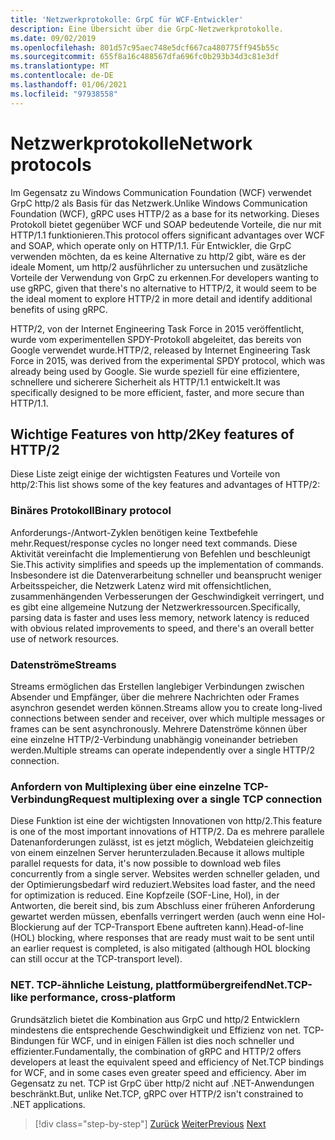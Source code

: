 ```yaml
---
title: 'Netzwerkprotokolle: GrpC für WCF-Entwickler'
description: Eine Übersicht über die GrpC-Netzwerkprotokolle.
ms.date: 09/02/2019
ms.openlocfilehash: 801d57c95aec748e5dcf667ca480775ff945b55c
ms.sourcegitcommit: 655f8a16c488567dfa696fc0b293b34d3c81e3df
ms.translationtype: MT
ms.contentlocale: de-DE
ms.lasthandoff: 01/06/2021
ms.locfileid: "97938558"
---
```

# <a name="network-protocols"></a><span data-ttu-id="51306-103">Netzwerkprotokolle</span><span class="sxs-lookup"><span data-stu-id="51306-103">Network protocols</span></span>

<span data-ttu-id="51306-104">Im Gegensatz zu Windows Communication Foundation (WCF) verwendet GrpC http/2 als Basis für das Netzwerk.</span><span class="sxs-lookup"><span data-stu-id="51306-104">Unlike Windows Communication Foundation (WCF), gRPC uses HTTP/2 as a base for its networking.</span></span> <span data-ttu-id="51306-105">Dieses Protokoll bietet gegenüber WCF und SOAP bedeutende Vorteile, die nur mit HTTP/1.1 funktionieren.</span><span class="sxs-lookup"><span data-stu-id="51306-105">This protocol offers significant advantages over WCF and SOAP, which operate only on HTTP/1.1.</span></span> <span data-ttu-id="51306-106">Für Entwickler, die GrpC verwenden möchten, da es keine Alternative zu http/2 gibt, wäre es der ideale Moment, um http/2 ausführlicher zu untersuchen und zusätzliche Vorteile der Verwendung von GrpC zu erkennen.</span><span class="sxs-lookup"><span data-stu-id="51306-106">For developers wanting to use gRPC, given that there's no alternative to HTTP/2, it would seem to be the ideal moment to explore HTTP/2 in more detail and identify additional benefits of using gRPC.</span></span>

<span data-ttu-id="51306-107">HTTP/2, von der Internet Engineering Task Force in 2015 veröffentlicht, wurde vom experimentellen SPDY-Protokoll abgeleitet, das bereits von Google verwendet wurde.</span><span class="sxs-lookup"><span data-stu-id="51306-107">HTTP/2, released by Internet Engineering Task Force in 2015, was derived from the experimental SPDY protocol, which was already being used by Google.</span></span> <span data-ttu-id="51306-108">Sie wurde speziell für eine effizientere, schnellere und sicherere Sicherheit als HTTP/1.1 entwickelt.</span><span class="sxs-lookup"><span data-stu-id="51306-108">It was specifically designed to be more efficient, faster, and more secure than HTTP/1.1.</span></span>

## <a name="key-features-of-http2"></a><span data-ttu-id="51306-109">Wichtige Features von http/2</span><span class="sxs-lookup"><span data-stu-id="51306-109">Key features of HTTP/2</span></span>

<span data-ttu-id="51306-110">Diese Liste zeigt einige der wichtigsten Features und Vorteile von http/2:</span><span class="sxs-lookup"><span data-stu-id="51306-110">This list shows some of the key features and advantages of HTTP/2:</span></span>

### <a name="binary-protocol"></a><span data-ttu-id="51306-111">Binäres Protokoll</span><span class="sxs-lookup"><span data-stu-id="51306-111">Binary protocol</span></span>

<span data-ttu-id="51306-112">Anforderungs-/Antwort-Zyklen benötigen keine Textbefehle mehr.</span><span class="sxs-lookup"><span data-stu-id="51306-112">Request/response cycles no longer need text commands.</span></span> <span data-ttu-id="51306-113">Diese Aktivität vereinfacht die Implementierung von Befehlen und beschleunigt Sie.</span><span class="sxs-lookup"><span data-stu-id="51306-113">This activity simplifies and speeds up the implementation of commands.</span></span> <span data-ttu-id="51306-114">Insbesondere ist die Datenverarbeitung schneller und beansprucht weniger Arbeitsspeicher, die Netzwerk Latenz wird mit offensichtlichen, zusammenhängenden Verbesserungen der Geschwindigkeit verringert, und es gibt eine allgemeine Nutzung der Netzwerkressourcen.</span><span class="sxs-lookup"><span data-stu-id="51306-114">Specifically, parsing data is faster and uses less memory, network latency is reduced with obvious related improvements to speed, and there's an overall better use of network resources.</span></span>

### <a name="streams"></a><span data-ttu-id="51306-115">Datenströme</span><span class="sxs-lookup"><span data-stu-id="51306-115">Streams</span></span>

<span data-ttu-id="51306-116">Streams ermöglichen das Erstellen langlebiger Verbindungen zwischen Absender und Empfänger, über die mehrere Nachrichten oder Frames asynchron gesendet werden können.</span><span class="sxs-lookup"><span data-stu-id="51306-116">Streams allow you to create long-lived connections between sender and receiver, over which multiple messages or frames can be sent asynchronously.</span></span> <span data-ttu-id="51306-117">Mehrere Datenströme können über eine einzelne HTTP/2-Verbindung unabhängig voneinander betrieben werden.</span><span class="sxs-lookup"><span data-stu-id="51306-117">Multiple streams can operate independently over a single HTTP/2 connection.</span></span>

### <a name="request-multiplexing-over-a-single-tcp-connection"></a><span data-ttu-id="51306-118">Anfordern von Multiplexing über eine einzelne TCP-Verbindung</span><span class="sxs-lookup"><span data-stu-id="51306-118">Request multiplexing over a single TCP connection</span></span>

<span data-ttu-id="51306-119">Diese Funktion ist eine der wichtigsten Innovationen von http/2.</span><span class="sxs-lookup"><span data-stu-id="51306-119">This feature is one of the most important innovations of HTTP/2.</span></span> <span data-ttu-id="51306-120">Da es mehrere parallele Datenanforderungen zulässt, ist es jetzt möglich, Webdateien gleichzeitig von einem einzelnen Server herunterzuladen.</span><span class="sxs-lookup"><span data-stu-id="51306-120">Because it allows multiple parallel requests for data, it's now possible to download web files concurrently from a single server.</span></span> <span data-ttu-id="51306-121">Websites werden schneller geladen, und der Optimierungsbedarf wird reduziert.</span><span class="sxs-lookup"><span data-stu-id="51306-121">Websites load faster, and the need for optimization is reduced.</span></span> <span data-ttu-id="51306-122">Eine Kopfzeile (SOF-Line, Hol), in der Antworten, die bereit sind, bis zum Abschluss einer früheren Anforderung gewartet werden müssen, ebenfalls verringert werden (auch wenn eine Hol-Blockierung auf der TCP-Transport Ebene auftreten kann).</span><span class="sxs-lookup"><span data-stu-id="51306-122">Head-of-line (HOL) blocking, where responses that are ready must wait to be sent until an earlier request is completed, is also mitigated (although HOL blocking can still occur at the TCP-transport level).</span></span>

### <a name="nettcp-like-performance-cross-platform"></a><span data-ttu-id="51306-123">NET. TCP-ähnliche Leistung, plattformübergreifend</span><span class="sxs-lookup"><span data-stu-id="51306-123">Net.TCP-like performance, cross-platform</span></span>

<span data-ttu-id="51306-124">Grundsätzlich bietet die Kombination aus GrpC und http/2 Entwicklern mindestens die entsprechende Geschwindigkeit und Effizienz von net. TCP-Bindungen für WCF, und in einigen Fällen ist dies noch schneller und effizienter.</span><span class="sxs-lookup"><span data-stu-id="51306-124">Fundamentally, the combination of gRPC and HTTP/2 offers developers at least the equivalent speed and efficiency of Net.TCP bindings for WCF, and in some cases even greater speed and efficiency.</span></span> <span data-ttu-id="51306-125">Aber im Gegensatz zu net. TCP ist GrpC über http/2 nicht auf .NET-Anwendungen beschränkt.</span><span class="sxs-lookup"><span data-stu-id="51306-125">But, unlike Net.TCP, gRPC over HTTP/2 isn't constrained to .NET applications.</span></span>

>[!div class="step-by-step"]
><span data-ttu-id="51306-126">[Zurück](interface-definition-language.md)
>[Weiter](why-grpc.md)</span><span class="sxs-lookup"><span data-stu-id="51306-126">[Previous](interface-definition-language.md)
[Next](why-grpc.md)</span></span>
